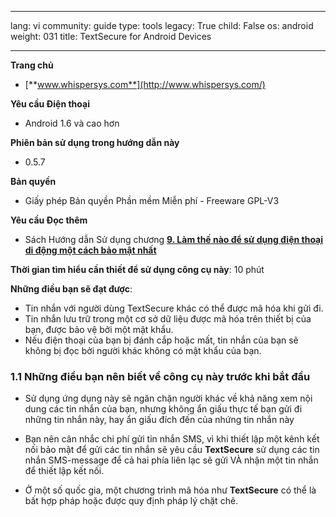 

---

lang: vi
community: guide
type: tools
legacy: True
child: False
os: android
weight: 031
title: TextSecure for Android Devices

---

**Trang chủ**

- [**www.whispersys.com**](http://www.whispersys.com/)

**Yêu cầu Điện thoại**

- Android 1.6 và cao hơn

**Phiên bản sử dụng trong hướng dẫn này**

- 0.5.7

**Bản quyền** 

- Giấy phép Bản quyền Phần mềm Miễn phí - Freeware GPL-V3

**Yêu cầu Đọc thêm**

- Sách Hướng dẫn Sử dụng chương [**9. Làm thế nào để sử dụng điện thoại di động một cách bảo mật nhất**](/vi/chương-9)


**Thời gian tìm hiểu cần thiết để sử dụng công cụ này**: 10 phút 

**Những điều bạn sẽ đạt được**: 

- Tin nhắn với người dùng TextSecure khác có thể được mã hóa khi gửi đi.
- Tin nhắn lưu trữ trong một cơ sở dữ liệu được mã hóa trên thiết bị của bạn, được bảo vệ bởi một mật khẩu. 
- Nếu điện thoại của bạn bị đánh cắp hoặc mất, tin nhắn của bạn sẽ không bị đọc bởi người khác không có mật khẩu của bạn. 


### 1.1 Những điều bạn nên biết về công cụ này trước khi bắt đầu ###

- Sử dụng ứng dụng này sẽ ngăn chặn người khác về khả năng xem nội dung các tin nhắn của bạn, nhưng không ẩn giấu thực tế bạn gửi đi những tin nhắn này, hay ẩn giấu đích đến của nhứng tin nhắn này

- Bạn nên cân nhắc chi phí gửi tin nhắn SMS, vì khi thiết lập một kênh kết nối bảo mật để gửi các tin nhắn sẽ yêu cầu **TextSecure** sử dụng các tin nhắn SMS-message để cả hai phía liên lạc sẽ gửi VÀ nhận một tin nhắn để thiết lập kết nối.

- Ở một số quốc gia, một chương trình mã hóa như **TextSecure**  có thể là bất hợp pháp hoặc được quy định pháp lý chặt chẽ.




